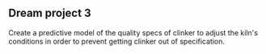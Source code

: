 ## Dream project 3

Create a predictive model of the quality specs of clinker to adjust the kiln's conditions in order to prevent getting clinker out of specification.
